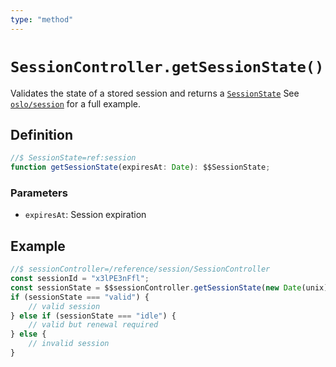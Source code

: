 ```yaml
---
type: "method"
---
```


# `SessionController.getSessionState()`

Validates the state of a stored session and returns a [`SessionState`](ref:session) See [`oslo/session`](/reference/session) for a full example.

## Definition

```ts
//$ SessionState=ref:session
function getSessionState(expiresAt: Date): $$SessionState;
```

### Parameters

- `expiresAt`: Session expiration

## Example

```ts
//$ sessionController=/reference/session/SessionController
const sessionId = "x3lPE3nFfl";
const sessionState = $$sessionController.getSessionState(new Date(unix));
if (sessionState === "valid") {
	// valid session
} else if (sessionState === "idle") {
	// valid but renewal required
} else {
	// invalid session
}
```
